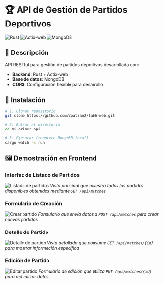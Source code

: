 # 🏆 API de Gestión de Partidos Deportivos

![Rust](https://img.shields.io/badge/Rust-1.70+-black?logo=rust)
![Actix-web](https://img.shields.io/badge/Actix--web-4.0+-red)
![MongoDB](https://img.shields.io/badge/MongoDB-6.0+-green?logo=mongodb)

## 📌 Descripción
API RESTful para gestión de partidos deportivos desarrollada con:
- **Backend**: Rust + Actix-web
- **Base de datos**: MongoDB
- **CORS**: Configuración flexible para desarrollo

## 🚀 Instalación

```bash
# 1. Clonar repositorio
git clone https://github.com/dpatzan2/lab6-web.git

# 2. Entrar al directorio
cd mi-primer-api

# 3. Ejecutar (requiere MongoDB local)
cargo watch -x run
```

## 🖼️ Demostración en Frontend

### Interfaz de Listado de Partidos
![Listado de partidos](https://github.com/user-attachments/assets/0074d0c1-300e-4f56-b90f-7043e7a360ea)
*Vista principal que muestra todos los partidos disponibles obtenidos mediante `GET /api/matches`*

### Formulario de Creación
![Crear partido](https://github.com/user-attachments/assets/de71b9af-a10a-431e-9ff0-a93c7539c82b)
*Formulario que envía datos a `POST /api/matches` para crear nuevos partidos*

### Detalle de Partido
![Detalle de partido](https://github.com/user-attachments/assets/325b9c94-6416-4a6b-bfae-b7141a7780ab)
*Vista detallada que consume `GET /api/matches/{id}` para mostrar información específica*

### Edición de Partido
![Editar partido](https://github.com/user-attachments/assets/40b333e3-7774-4295-b1ac-755250e8325b)
*Formulario de edición que utiliza `PUT /api/matches/{id}` para actualizar datos*

